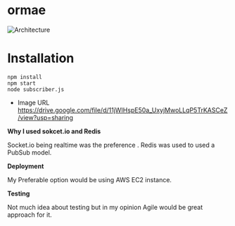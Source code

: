 # ormae


![Architecture](https://drive.google.com/file/d/11jWIHspE50a_UxyjMwoLLqP5TrKASCeZ/view?usp=sharing)



Installation
============

    npm install
    npm start
    node subscriber.js

* Image URL
https://drive.google.com/file/d/11jWIHspE50a_UxyjMwoLLqP5TrKASCeZ/view?usp=sharing 

**Why I used sokcet.io and Redis**

Socket.io being realtime was the preference . Redis was used to used a PubSub model.


**Deployment**

My Preferable option would be using AWS EC2 instance.


**Testing**

Not much idea about testing but in my opinion Agile would be great approach for it.